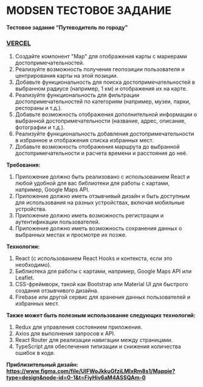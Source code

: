 # MODSEN ТЕСТОВОЕ ЗАДАНИЕ

**Тестовое задание “Путеводитель по городу”**

<h3><a href="https://guide-modsen.vercel.app/" target="_blank">VERCEL</a></h3>

1. Создайте компонент "Map" для отображения карты с маркерами достопримечательностей.
2. Реализуйте возможность получения геопозиции пользователя и центрирования карты на этой позиции.
3. Добавьте функциональность для поиска достопримечательностей в выбранном радиусе (например, 1 км) и отображения их на
   карте.
4. Реализуйте функциональность для фильтрации достопримечательностей по категориям (например, музеи, парки, рестораны и
   т.д.).
5. Добавьте возможность отображения дополнительной информации о выбранной достопримечательности (название, адрес,
   описание, фотографии и т.д.).
6. Реализуйте функциональность добавления достопримечательности в избранное и отображения списка избранных мест.
7. Добавьте возможность отображения маршрута до выбранной достопримечательности и расчета времени и расстояния до неё.

**Требования:**

1. Приложение должно быть реализовано с использованием React и любой удобной для вас библиотеки для работы с картами,
   например, Google Maps API.
2. Приложение должно иметь отзывчивый дизайн и быть доступным для использования на разных устройствах, включая мобильные
   устройства.
3. Приложение должно иметь возможность регистрации и аутентификации пользователей.
4. Приложение должно иметь возможность сохранения данных о выбранных местах и просмотре их позже.

**Технологии:**

1. React (с использованием React Hooks и контекста, если это необходимо).
2. Библиотека для работы с картами, например, Google Maps API или Leaflet.
3. CSS-фреймворк, такой как Bootstrap или Material UI для быстрого создания отзывчивого дизайна.
4. Firebase или другой сервис для хранения данных пользователей и избранных мест.

**Также может быть полезным использование следующих технологий:**

1. Redux для управления состоянием приложения.
2. Axios для выполнения запросов к API.
3. React Router для реализации навигации между страницами.
4. TypeScript для обеспечения типизации и снижения количества ошибок в коде.

**Приблизительный дизайн:
<https://www.figma.com/file/UlFWoJkkuGfziLMIxRm8s1/Mappie?type=design&node-id=0-1&t=FiyHiv6aM4ASSQAm-0>**



